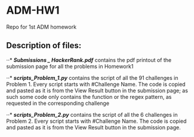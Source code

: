 # ADM-HW1
Repo for 1st ADM homework

## Description of files:

⋅⋅* **_Submissions _ HackerRank.pdf_** contains the pdf printout of the submission page for all the problems in Homework1

⋅⋅* **_scripts_Problem_1.py_** contains the script of all the 91 challenges in Problem 1.
    Every script starts with #Challenge Name.
    The code is copied and pasted as it is from the View Result button in the submission page; as such some code only contains the function or the regex pattern, as requested in the corresponding challenge

⋅⋅* **_scripts_Problem_2.py_** contains the script of all the 6 challenges in Problem 2.
    Every script starts with #Challenge Name.
    The code is copied and pasted as it is from the View Result button in the submission page.
